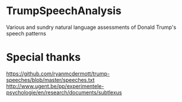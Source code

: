 # TrumpSpeechAnalysis
Various and sundry natural language assessments of Donald Trump's speech patterns

# Special thanks
https://github.com/ryanmcdermott/trump-speeches/blob/master/speeches.txt
http://www.ugent.be/pp/experimentele-psychologie/en/research/documents/subtlexus

